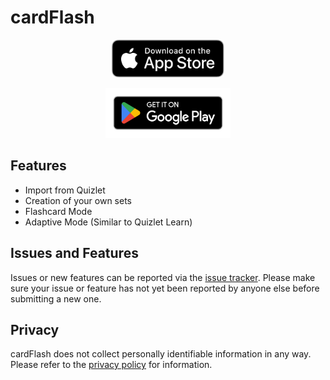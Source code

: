 # cardFlash

<p align="center">
    <a href="https://apps.apple.com/app/id6443405970">
        <img src="./assets/Download_on_the_App_Store_Badge_US-UK_RGB_blk_092917.svg" width="180" alt="Download cardFlash on the Apple App Store"/>
    </a>
</p>
<p align="center">
    <a href="https://play.google.com/store/apps/details?id=com.michaelyu.cardFlash">
        <img src="./assets/google-play-badge.png" width="200" height="80" alt="Download cardFlash on the Google Play Store"/>
    </a>
</p>

<!---
## Become a [Beta Tester](itsmichaelyu.github.io/cardFlashBeta)
--->
## Features
- Import from Quizlet
- Creation of your own sets
- Flashcard Mode
- Adaptive Mode (Similar to Quizlet Learn)

## Issues and Features

Issues or new features can be reported via the [issue tracker](https://github.com/itsmichaelyu/cardFlash/issues). Please make sure your issue or feature has not yet been reported by anyone else before submitting a new one.

## Privacy

cardFlash does not collect personally identifiable information in any way. Please refer to the [privacy policy](https://github.com/itsmichaelyu/cardFlash/blob/master/PRIVACY.md) for information.
